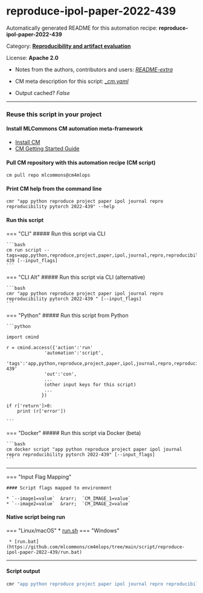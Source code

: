 # reproduce-ipol-paper-2022-439
Automatically generated README for this automation recipe: **reproduce-ipol-paper-2022-439**

Category: **[Reproducibility and artifact evaluation](..)**

License: **Apache 2.0**

* Notes from the authors, contributors and users: [*README-extra*](https://github.com/mlcommons/cm4mlops/tree/main/script/reproduce-ipol-paper-2022-439/README-extra.md)

* CM meta description for this script: *[_cm.yaml](https://github.com/mlcommons/cm4mlops/tree/main/script/reproduce-ipol-paper-2022-439/_cm.yaml)*
* Output cached? *False*

---
### Reuse this script in your project

#### Install MLCommons CM automation meta-framework

* [Install CM](https://docs.mlcommons.org/ck/install)
* [CM Getting Started Guide](https://docs.mlcommons.org/ck/getting-started/)

#### Pull CM repository with this automation recipe (CM script)

```cm pull repo mlcommons@cm4mlops```

#### Print CM help from the command line

````cmr "app python reproduce project paper ipol journal repro reproducibility pytorch 2022-439" --help````

#### Run this script

=== "CLI"
    ##### Run this script via CLI

    ```bash
    cm run script --tags=app,python,reproduce,project,paper,ipol,journal,repro,reproducibility,pytorch,2022-439 [--input_flags]
    ```
=== "CLI Alt"
    ##### Run this script via CLI (alternative)


    ```bash
    cmr "app python reproduce project paper ipol journal repro reproducibility pytorch 2022-439 " [--input_flags]
    ```

=== "Python"
    ##### Run this script from Python


    ```python

    import cmind

    r = cmind.access({'action':'run'
                  'automation':'script',
                  'tags':'app,python,reproduce,project,paper,ipol,journal,repro,reproducibility,pytorch,2022-439'
                  'out':'con',
                  ...
                  (other input keys for this script)
                  ...
                 })

    if r['return']>0:
        print (r['error'])

    ```


=== "Docker"
    ##### Run this script via Docker (beta)

    ```bash
    cm docker script "app python reproduce project paper ipol journal repro reproducibility pytorch 2022-439" [--input_flags]
    ```
___

=== "Input Flag Mapping"


    #### Script flags mapped to environment

    * `--image1=value`  &rarr;  `CM_IMAGE_1=value`
    * `--image2=value`  &rarr;  `CM_IMAGE_2=value`




#### Native script being run
=== "Linux/macOS"
     * [run.sh](https://github.com/mlcommons/cm4mlops/tree/main/script/reproduce-ipol-paper-2022-439/run.sh)
=== "Windows"

     * [run.bat](https://github.com/mlcommons/cm4mlops/tree/main/script/reproduce-ipol-paper-2022-439/run.bat)
___
#### Script output
```bash
cmr "app python reproduce project paper ipol journal repro reproducibility pytorch 2022-439 " [--input_flags] -j
```